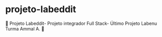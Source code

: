 # projeto-labeddit
:construction: Projeto Labeddit- Projeto integrador Full Stack- Último Projeto Labenu Turma Ammal A. :construction:
